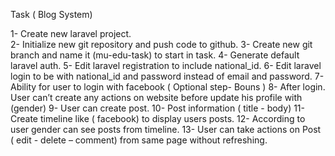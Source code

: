 Task ( Blog System)

1- Create new laravel project.<br>
2- Initialize new git repository and push code to github.
3- Create new git branch and name it (mu-edu-task) to start in
task.
4- Generate default laravel auth.
5- Edit laravel registration to include national_id.
6- Edit laravel login to be with national_id and password instead
of email and password.
7- Ability for user to login with facebook ( Optional step- Bouns )
8- After login. User can’t create any actions on website before
update his profile with (gender)
9- User can create post.
10- Post information ( title - body)
11- Create timeline like ( facebook) to display users posts.
12- According to user gender can see posts from timeline.
13- User can take actions on Post ( edit - delete – comment)
from same page without refreshing.
